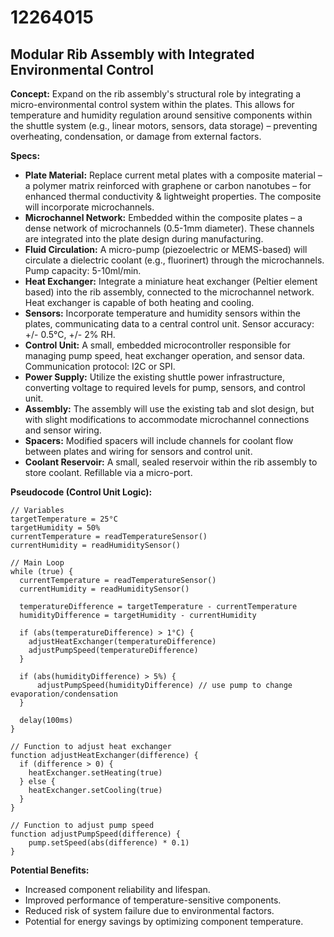 # 12264015

## Modular Rib Assembly with Integrated Environmental Control

**Concept:** Expand on the rib assembly's structural role by integrating a micro-environmental control system within the plates. This allows for temperature and humidity regulation around sensitive components within the shuttle system (e.g., linear motors, sensors, data storage) – preventing overheating, condensation, or damage from external factors.

**Specs:**

*   **Plate Material:** Replace current metal plates with a composite material – a polymer matrix reinforced with graphene or carbon nanotubes – for enhanced thermal conductivity & lightweight properties. The composite will incorporate microchannels.
*   **Microchannel Network:** Embedded within the composite plates – a dense network of microchannels (0.5-1mm diameter). These channels are integrated into the plate design during manufacturing.
*   **Fluid Circulation:** A micro-pump (piezoelectric or MEMS-based) will circulate a dielectric coolant (e.g., fluorinert) through the microchannels. Pump capacity: 5-10ml/min.
*   **Heat Exchanger:** Integrate a miniature heat exchanger (Peltier element based) into the rib assembly, connected to the microchannel network. Heat exchanger is capable of both heating and cooling.
*   **Sensors:** Incorporate temperature and humidity sensors within the plates, communicating data to a central control unit. Sensor accuracy: +/- 0.5°C, +/- 2% RH.
*   **Control Unit:** A small, embedded microcontroller responsible for managing pump speed, heat exchanger operation, and sensor data. Communication protocol: I2C or SPI.
*   **Power Supply:** Utilize the existing shuttle power infrastructure, converting voltage to required levels for pump, sensors, and control unit.
*   **Assembly:** The assembly will use the existing tab and slot design, but with slight modifications to accommodate microchannel connections and sensor wiring.
*   **Spacers:** Modified spacers will include channels for coolant flow between plates and wiring for sensors and control unit.
*   **Coolant Reservoir:** A small, sealed reservoir within the rib assembly to store coolant. Refillable via a micro-port.

**Pseudocode (Control Unit Logic):**

```
// Variables
targetTemperature = 25°C
targetHumidity = 50%
currentTemperature = readTemperatureSensor()
currentHumidity = readHumiditySensor()

// Main Loop
while (true) {
  currentTemperature = readTemperatureSensor()
  currentHumidity = readHumiditySensor()

  temperatureDifference = targetTemperature - currentTemperature
  humidityDifference = targetHumidity - currentHumidity

  if (abs(temperatureDifference) > 1°C) {
    adjustHeatExchanger(temperatureDifference)
    adjustPumpSpeed(temperatureDifference)
  }

  if (abs(humidityDifference) > 5%) {
      adjustPumpSpeed(humidityDifference) // use pump to change evaporation/condensation
  }

  delay(100ms)
}

// Function to adjust heat exchanger
function adjustHeatExchanger(difference) {
  if (difference > 0) {
    heatExchanger.setHeating(true)
  } else {
    heatExchanger.setCooling(true)
  }
}

// Function to adjust pump speed
function adjustPumpSpeed(difference) {
    pump.setSpeed(abs(difference) * 0.1)
}
```

**Potential Benefits:**

*   Increased component reliability and lifespan.
*   Improved performance of temperature-sensitive components.
*   Reduced risk of system failure due to environmental factors.
*   Potential for energy savings by optimizing component temperature.